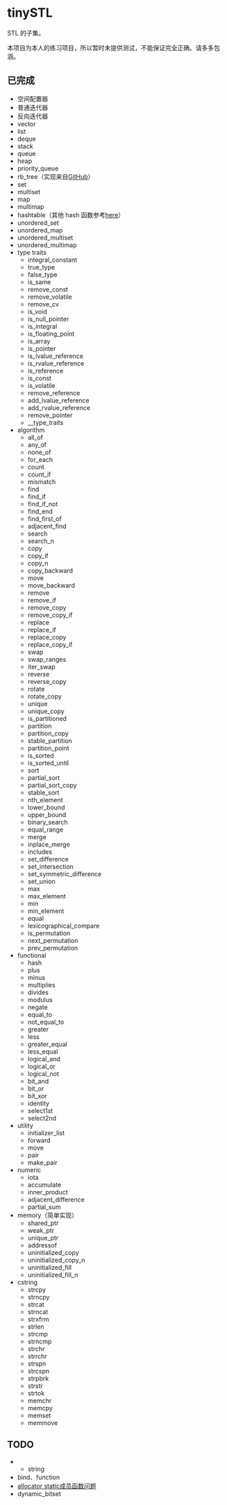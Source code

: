 # tinySTL

STL 的子集。

本项目为本人的练习项目，所以暂时未提供测试，不能保证完全正确。请多多包涵。

## 已完成

- 空间配置器
- 普通迭代器
- 反向迭代器
- vector
- list
- deque
- stack
- queue
- heap
- priority_queue
- rb_tree（实现来自[GitHub](https://github.com/liuyunbin/tiny-STL/blob/1dd6633ccd25f2a58465a0d528fb6c1bbfe9c412/src/stl_rb_tree.h)）
- set
- multiset
- map
- multimap
- hashtable（其他 hash 函数参考[here](https://zh.cppreference.com/w/cpp/utility/hash)）
- unordered_set
- unordered_map
- unordered_multiset
- unordered_multimap
- type traits
    - integral_constant
    - true_type
    - false_type
    - is_same
    - remove_const
    - remove_volatile
    - remove_cv
    - is_void
    - is_null_pointer
    - is_integral
    - is_floating_point
    - is_array
    - is_pointer
    - is_lvalue_reference
    - is_rvalue_reference
    - is_reference
    - is_const
    - is_volatile
    - remove_reference
    - add_lvalue_reference
    - add_rvalue_reference
    - remove_pointer
    - __type_traits
- algorithm
    - all_of
    - any_of
    - none_of
    - for_each
    - count
    - count_if
    - mismatch
    - find
    - find_if
    - find_if_not
    - find_end
    - find_first_of
    - adjacent_find
    - search
    - search_n
    - copy
    - copy_if
    - copy_n
    - copy_backward
    - move
    - move_backward
    - remove
    - remove_if
    - remove_copy
    - remove_copy_if
    - replace
    - replace_if
    - replace_copy
    - replace_copy_if
    - swap
    - swap_ranges
    - iter_swap
    - reverse
    - reverse_copy
    - rotate
    - rotate_copy
    - unique
    - unique_copy
    - is_partitioned
    - partition
    - partition_copy
    - stable_partition
    - partition_point
    - is_sorted
    - is_sorted_until
    - sort
    - partial_sort
    - partial_sort_copy
    - stable_sort
    - nth_element
    - lower_bound
    - upper_bound
    - binary_search
    - equal_range
    - merge
    - inplace_merge
    - includes
    - set_difference
    - set_intersection
    - set_symmetric_difference
    - set_union
    - max
    - max_element
    - min
    - min_element
    - equal
    - lexicographical_compare
    - is_permutation
    - next_permutation
    - prev_permutation
- functional
    - hash
    - plus
    - minus
    - multiplies
    - divides
    - modulus
    - negate
    - equal_to
    - not_equal_to
    - greater
    - less
    - greater_equal
    - less_equal
    - logical_and
    - logical_or
    - logical_not
    - bit_and
    - bit_or
    - bit_xor
    - identity
    - select1st
    - select2nd
- utility
    - initializer_list
    - forward
    - move
    - pair
    - make_pair
- numeric
    - iota
    - accumulate
    - inner_product
    - adjacent_difference
    - partial_sum
- memory（简单实现）
    - shared_ptr
    - weak_ptr
    - unique_ptr
    - addressof
    - uninitialized_copy
    - uninitialized_copy_n
    - uninitialized_fill
    - uninitialized_fill_n
- cstring    
    - strcpy
    - strncpy
    - strcat
    - strncat
    - strxfrm
    - strlen
    - strcmp
    - strncmp
    - strchr
    - strrchr
    - strspn
    - strcspn
    - strpbrk
    - strstr
    - strtok
    - memchr
    - memcpy
    - memset
    - memmove

## TODO

- - string
- bind、function
- [allocator static成员函数问题](https://www.zhihu.com/question/53085291/answer/133516400)
- dynamic_bitset
